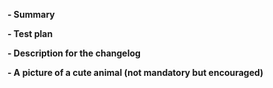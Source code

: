<!--
Thanks for submitting a pull request!

Please make sure you've read and understood our contributing guidelines;
https://github.com/smashingmagazine/redesign/blob/master/CONTRIBUTING.md

If this is a bug fix, make sure your description includes "fixes #xxxx", or
"closes #xxxx", where #xxxx is the issue number.

Please provide enough information so that others can review your pull request.
The first three fields are mandatory:
-->

**- Summary**

<!--
Explain the **motivation** for making this change.
What existing problem does the pull request solve?
-->

**- Test plan**

<!--
Demonstrate the code is solid.
Example: The exact commands you ran and their output, screenshots / videos if the pull request changes UI.
-->

**- Description for the changelog**

<!--
Write a short (one line) summary that describes the changes in this
pull request for inclusion in the changelog:
-->

**- A picture of a cute animal (not mandatory but encouraged)**
